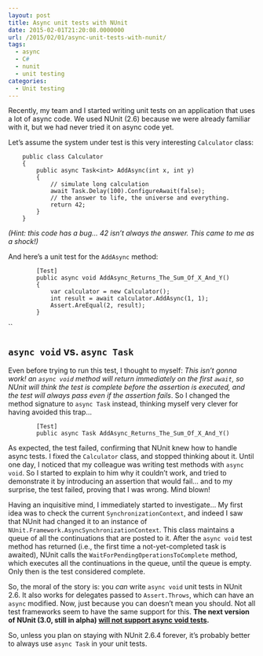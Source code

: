 ```yaml
---
layout: post
title: Async unit tests with NUnit
date: 2015-02-01T21:20:08.0000000
url: /2015/02/01/async-unit-tests-with-nunit/
tags:
  - async
  - C#
  - nunit
  - unit testing
categories:
  - Unit testing
---
```



Recently, my team and I started writing unit tests on an application that uses a lot of async code. We used NUnit (2.6) because we were already familiar with it, but we had never tried it on async code yet.

Let’s assume the system under test is this very interesting `Calculator` class:

```
    public class Calculator
    {
        public async Task<int> AddAsync(int x, int y)
        {
            // simulate long calculation
            await Task.Delay(100).ConfigureAwait(false);
            // the answer to life, the universe and everything.
            return 42;
        }
    }
```

*(Hint: this code has a bug… 42 isn’t always the answer. This came to me as a shock!)*

And here’s a unit test for the `AddAsync` method:



```
        [Test]
        public async void AddAsync_Returns_The_Sum_Of_X_And_Y()
        {
            var calculator = new Calculator();
            int result = await calculator.AddAsync(1, 1);
            Assert.AreEqual(2, result);
        }
```
``
## `async void` vs. `async Task`

Even before trying to run this test, I thought to myself: *This isn’t gonna work! an `async void` method will return immediately on the first `await`, so NUnit will think the test is complete before the assertion is executed, and the test will always pass even if the assertion fails*. So I changed the method signature to `async Task` instead, thinking myself very clever for having avoided this trap…

```
        [Test]
        public async Task AddAsync_Returns_The_Sum_Of_X_And_Y()
```

As expected, the test failed, confirming that NUnit knew how to handle async tests. I fixed the `Calculator` class, and stopped thinking about it. Until one day, I noticed that my colleague was writing test methods with `async void`. So I started to explain to him why it couldn’t work, and tried to demonstrate it by introducing an assertion that would fail… and to my surprise, the test failed, proving that I was wrong. Mind blown!

Having an inquisitive mind, I immediately started to investigate… My first idea was to check the current `SynchronizationContext`, and indeed I saw that NUnit had changed it to an instance of `NUnit.Framework.AsyncSynchronizationContext`. This class maintains a queue of all the continuations that are posted to it. After the `async void` test method has returned (i.e., the first time a not-yet-completed task is awaited), NUnit calls the `WaitForPendingOperationsToComplete` method, which executes all the continuations in the queue, until the queue is empty. Only then is the test considered complete.

So, the moral of the story is: you *can* write `async void` unit tests in NUnit 2.6. It also works for delegates passed to `Assert.Throws`, which can have an `async` modified. Now, just because you can doesn’t mean you should. Not all test frameworks seem to have the same support for this. **The next version of NUnit (3.0, still in alpha) [will not support async void tests](https://github.com/nunit/nunit/blob/d922adae5cd30ad5544ee693f6ae6177722e3569/src/NUnitFramework/framework/Internal/AsyncInvocationRegion.cs#L76).**

So, unless you plan on staying with NUnit 2.6.4 forever, it’s probably better to always use `async Task` in your unit tests.

